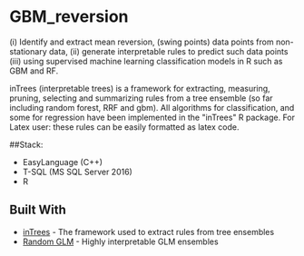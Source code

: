 # GBM_reversion
(i) Identify and extract mean reversion, (swing points) data points from non-stationary data, (ii) generate interpretable rules to predict such data points (iii) using supervised machine learning classification models in R such as GBM and RF.

inTrees (interpretable trees) is a framework for extracting, measuring, pruning, selecting and summarizing rules from a tree ensemble (so far including random forest, RRF and gbm). All algorithms for classification, and some for regression have been implemented in the "inTrees" R package. For Latex user: these rules can be easily formatted as latex code. 

##Stack:
- EasyLanguage (C++)
- T-SQL (MS SQL Server 2016)
- R 

## Built With
* [inTrees](https://sites.google.com/site/houtaodeng/intrees) - The framework used to extract rules from tree ensembles
* [Random GLM](https://labs.genetics.ucla.edu/horvath/htdocs/RGLM/) - Highly interpretable GLM ensembles
